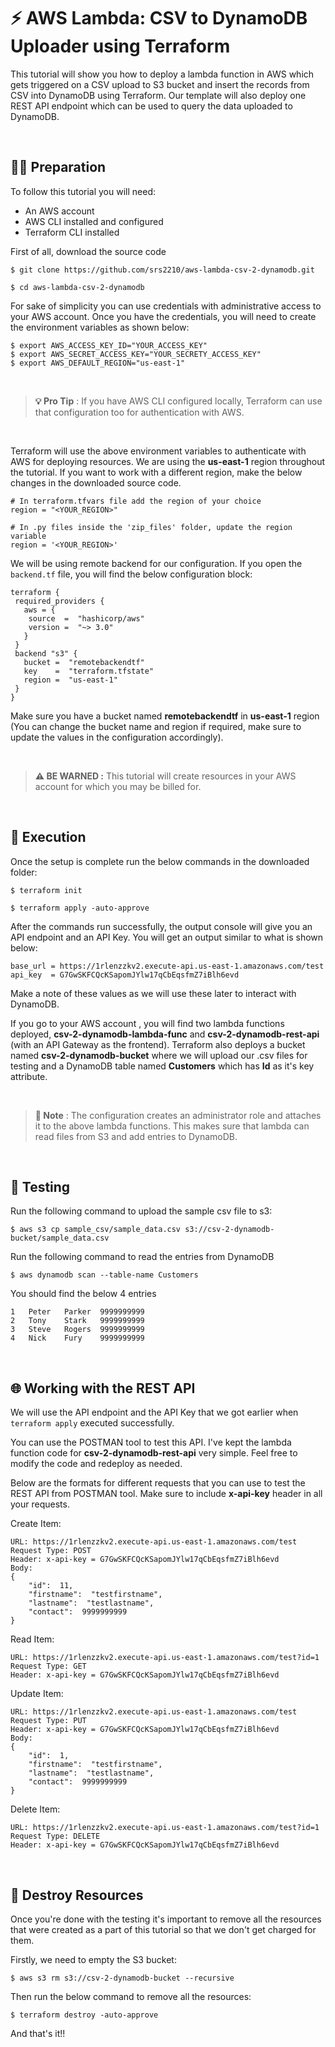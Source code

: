# ⚡️ AWS Lambda: CSV to DynamoDB Uploader using Terraform

This tutorial will show you how to deploy a lambda function in AWS which gets triggered on a CSV upload to S3 bucket and insert the records from CSV into DynamoDB using Terraform. Our template will also deploy one REST API endpoint which can be used to query the data uploaded to DynamoDB.

<br />

## 👨‍💻 Preparation

To follow this tutorial you will need:
-   An AWS account
-   AWS CLI installed and configured
-   Terraform CLI installed

First of all, download the source code
```
$ git clone https://github.com/srs2210/aws-lambda-csv-2-dynamodb.git

$ cd aws-lambda-csv-2-dynamodb
```
For sake of simplicity you can use credentials with administrative access to your AWS account. Once you have the credentials, you will need to create the environment variables as shown below:
```
$ export AWS_ACCESS_KEY_ID="YOUR_ACCESS_KEY"
$ export AWS_SECRET_ACCESS_KEY="YOUR_SECRETY_ACCESS_KEY"
$ export AWS_DEFAULT_REGION="us-east-1"
```

<br />

> **💡 Pro Tip** : If you have AWS CLI configured locally, Terraform can use that configuration too for authentication with AWS. 

<br />

Terraform will use the above environment variables to authenticate with AWS for deploying resources. We are using the **us-east-1** region throughout the tutorial. If you want to work with a different region, make the below changes in the downloaded source code.

```
# In terraform.tfvars file add the region of your choice
region = "<YOUR_REGION>"

# In .py files inside the 'zip_files' folder, update the region variable
region = '<YOUR_REGION>'
```
We will be using remote backend for our configuration. If you open the ```backend.tf``` file, you will find the below configuration block:
```
terraform {
 required_providers {
   aws = {
    source  =  "hashicorp/aws"
    version =  "~> 3.0"
   }
 }
 backend "s3" {
   bucket =  "remotebackendtf"
   key    =  "terraform.tfstate"
   region =  "us-east-1"
 }
}
```
Make sure you have a bucket named **remotebackendtf** in **us-east-1** region (You can change the bucket name and region if required, make sure to update the values in the configuration accordingly).

<br />

> **⚠️ BE WARNED :** This tutorial will create resources in your AWS account for which you may be billed for.

<br />

## 🚀 Execution

Once the setup is complete run the below commands in the downloaded folder:
```
$ terraform init

$ terraform apply -auto-approve
```
After the commands run successfully, the output console will give you an API endpoint and an API Key. You will get an output similar to what is shown below:
```
base_url = https://1rlenzzkv2.execute-api.us-east-1.amazonaws.com/test
api_key  = G7GwSKFCQcKSapomJYlw17qCbEqsfmZ7iBlh6evd
```
Make a note of these values as we will use these later to interact with DynamoDB.

If you go to your AWS account , you will find two lambda functions deployed, **csv-2-dynamodb-lambda-func** and **csv-2-dynamodb-rest-api** (with an API Gateway as the frontend). Terraform also deploys a bucket named **csv-2-dynamodb-bucket** where we will upload our .csv files for testing and a DynamoDB table named **Customers** which has **Id** as it's key attribute.

<br />

> **📝 Note** : The configuration creates an administrator role and attaches it to the above lambda functions. This makes sure that lambda can read files from S3 and add entries to DynamoDB.

<br />

## 🧐 Testing

Run the following command to upload the sample csv file to s3:
```
$ aws s3 cp sample_csv/sample_data.csv s3://csv-2-dynamodb-bucket/sample_data.csv
```
Run the following command to read the entries from DynamoDB
```
$ aws dynamodb scan --table-name Customers
```
You should find the below 4 entries
```
1	Peter	Parker	9999999999
2	Tony	Stark	9999999999
3	Steve	Rogers	9999999999
4	Nick	Fury	9999999999
```

<br />

## 🌐 Working with the REST API
We will use the API endpoint and the API Key that we got earlier when ```terraform apply``` executed successfully.

You can use the POSTMAN tool to test this API. I've kept the lambda function code for **csv-2-dynamodb-rest-api** very simple. Feel free to modify the code and redeploy as needed.

Below are the formats for different requests that you can use to test the REST API from POSTMAN tool. Make sure to include **x-api-key** header in all your requests.

Create Item:
```
URL: https://1rlenzzkv2.execute-api.us-east-1.amazonaws.com/test
Request Type: POST
Header: x-api-key = G7GwSKFCQcKSapomJYlw17qCbEqsfmZ7iBlh6evd
Body:
{
	"id":  11,
	"firstname":  "testfirstname",
	"lastname":  "testlastname",
	"contact":  9999999999
}
```
Read Item:
```
URL: https://1rlenzzkv2.execute-api.us-east-1.amazonaws.com/test?id=1
Request Type: GET
Header: x-api-key = G7GwSKFCQcKSapomJYlw17qCbEqsfmZ7iBlh6evd
```
Update Item:
```
URL: https://1rlenzzkv2.execute-api.us-east-1.amazonaws.com/test
Request Type: PUT
Header: x-api-key = G7GwSKFCQcKSapomJYlw17qCbEqsfmZ7iBlh6evd
Body:
{
	"id":  1,
	"firstname":  "testfirstname",
	"lastname":  "testlastname",
	"contact":  9999999999
}
```
Delete Item:
```
URL: https://1rlenzzkv2.execute-api.us-east-1.amazonaws.com/test?id=1
Request Type: DELETE
Header: x-api-key = G7GwSKFCQcKSapomJYlw17qCbEqsfmZ7iBlh6evd
```

<br />

## 🚮 Destroy Resources

Once you're done with the testing it's important to remove all the resources that were created as a part of this tutorial so that we don't get charged for them.

Firstly, we need to empty the S3 bucket:
```
$ aws s3 rm s3://csv-2-dynamodb-bucket --recursive
```

Then run the below command to remove all the resources:
```
$ terraform destroy -auto-approve
```
And that's it!!
